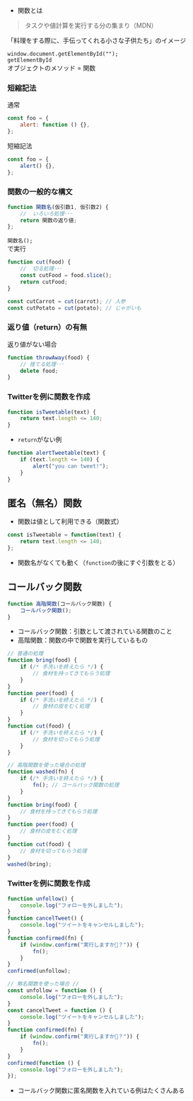* 関数とは  
> タスクや値計算を実行する分の集まり（MDN）

「料理をする際に、手伝ってくれる小さな子供たち」のイメージ

`window.document.getElementById("");`  
`getElementById`  
オブジェクトのメソッド = 関数

### 短縮記法
通常
```index.js
const foo = {
    alert: function () {},
};
```
短縮記法
```index.js
const foo = {
    alert() {},
};
```

### 関数の一般的な構文
```index.js
function 関数名(仮引数1, 仮引数2) {
    //  いろいろ処理･･･
    return 関数の返り値;
};
```
`関数名();`  
で実行

```index.js
function cut(food) {
    //  切る処理･･･
    const cutFood = food.slice();
    return cutFood;
}

const cutCarrot = cut(carrot); // 人参
const cutPotato = cut(potato); // じゃがいも
```


### 返り値（return）の有無
返り値がない場合
```index.js
function throwAway(food) {
    // 捨てる処理･･･
    delete food;
}
```

### Twitterを例に関数を作成

```index.js
function isTweetable(text) {
    return text.length <= 140;
}
```

* `return`がない例

```index.js
function alertTweetable(text) {
    if (text.length <= 140) {
        alert("you can tweet!");
    }
}
```

## 匿名（無名）関数
* 関数は値として利用できる（関数式）

```index.js
const isTweetable = function(text) {
    return text.length <= 140;
};
```
* 関数名がなくても動く（`function`の後にすぐ引数をとる）

## コールバック関数

```index.js
function 高階関数(コールバック関数) {
    コールバック関数();
}
```
* コールバック関数：引数として渡されている関数のこと
* 高階関数：関数の中で関数を実行しているもの

```index.js
// 普通の処理
function bring(food) {
    if (/* 手洗いを終えたら */) {
        // 食材を持ってきてもらう処理
    }
}
function peer(food) {
    if (/* 手洗いを終えたら */) {
        // 食材の皮をむく処理
    }
}
function cut(food) {
    if (/* 手洗いを終えたら */) {
        // 食材を切ってもらう処理
    }
}
```

```index.js
// 高階関数を使った場合の処理
function washed(fn) {
    if (/* 手洗いを終えたら */) {
        fn(); // コールバック関数の処理
    }
}
function bring(food) {
    // 食材を持ってきてもらう処理
}
function peer(food) {
    // 食材の皮をむく処理
}
function cut(food) {
    // 食材を切ってもらう処理
}
washed(bring);
```

### Twitterを例に関数を作成
```index.js
function unfollow() {
    console.log("フォローを外しました");
}
function cancelTweet() {
    console.log("ツイートをキャンセルしました");
}
function confirmed(fn) {
    if (window.confirm("実行しますか？")) {
        fn();
    }
}
confirmed(unfollow);
```

```index.js
// 無名関数を使った場合 //
const unfollow = function () {
    console.log("フォローを外しました");
}
const cancelTweet = function () {
    console.log("ツイートをキャンセルしました");
}
function confirmed(fn) {
    if (window.confirm("実行しますか？")) {
        fn();
    }
}
confirmed(function () {
    console.log("フォローを外しました");
});
```

* コールバック関数に匿名関数を入れている例はたくさんある

